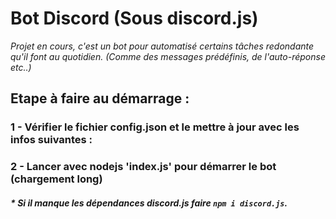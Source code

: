 # Bot Discord (Sous discord.js)

*Projet en cours, c'est un bot pour automatisé certains tâches redondante qu'il font au quotidien. (Comme des messages prédéfinis, de l'auto-réponse etc..)*


## Etape à faire au démarrage :

### 1 - Vérifier le fichier config.json et le mettre à jour avec les infos suivantes :

### 2 - Lancer avec nodejs 'index.js' pour démarrer le bot (chargement long)


##### * *Si il manque les dépendances discord.js faire ```npm i discord.js```.*


